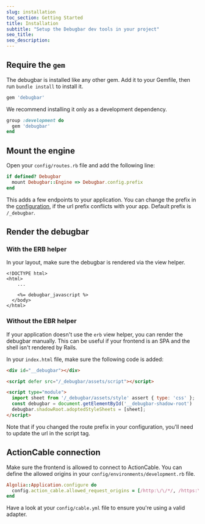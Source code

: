 ```yaml
---
slug: installation
toc_section: Getting Started
title: Installation
subtitle: "Setup the Debugbar dev tools in your project"
seo_title: 
seo_description: 
---
```


## Require the `gem`

The debugbar is installed like any other gem. Add it to your Gemfile, then run `bundle install` to install it.

```ruby
gem 'debugbar'
```
We recommend installing it only as a development dependency.

```ruby
group :development do
  gem 'debugbar'
end
```

## Mount the engine

Open your `config/routes.rb` file and add the following line:

```ruby
if defined? Debugbar
  mount Debugbar::Engine => Debugbar.config.prefix
end
```

This adds a few endpoints to your application. You can change the prefix in the [configuration](/docs/configuration), if the url prefix conflicts with your app. Default prefix is `/_debugbar`.

## Render the debugbar

### With the ERB helper

In your layout, make sure the debugbar is rendered via the view helper.

```erb
<!DOCTYPE html>
<html>
    ...
    
    <%= debugbar_javascript %>
  </body>
</html>
```

### Without the EBR helper

If your application doesn't use the `erb` view helper, you can render the debugbar manually. This can be useful if your frontend is an SPA and the shell isn't rendered by Rails.

In your `index.html` file, make sure the following code is added:

```html
<div id="__debugbar"></div>

<script defer src="/_debugbar/assets/script"></script>

<script type="module">
  import sheet from '/_debugbar/assets/style' assert { type: 'css' };
  const debugbar = document.getElementById('__debugbar-shadow-root')
  debugbar.shadowRoot.adoptedStyleSheets = [sheet];
</script>
```

Note that if you changed the route prefix in your configuration, you'll need to update the url in the script tag.

## ActionCable connection

Make sure the frontend is allowed to connect to ActionCable. You can define the allowed origins in your `config/environments/development.rb` file.

```ruby
Algolia::Application.configure do
  config.action_cable.allowed_request_origins = [/http:\/\/*/, /https:\/\/*/]
end
```

Have a look at your `config/cable.yml` file to ensure you're using a valid adapter.
